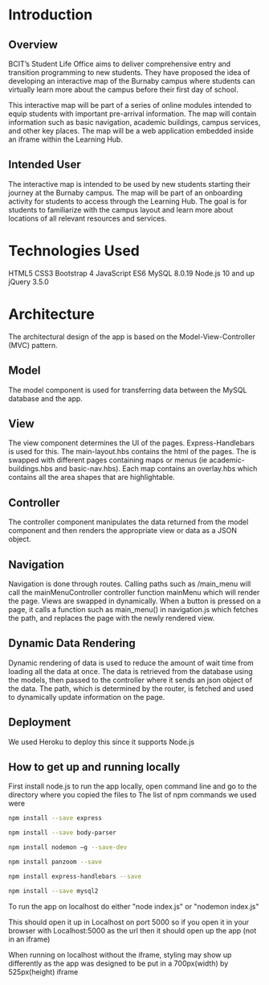 # Introduction
## Overview
BCIT’s Student Life Office aims to deliver comprehensive entry and transition programming to new students. They have proposed the idea of developing an interactive map of the Burnaby campus where students can virtually learn more about the campus before their first day of school. 

This interactive map will be part of a series of online modules intended to equip students with important pre-arrival information. The map will contain information such as basic navigation, academic buildings, campus services, and other key places. The map will be a web application embedded inside an iframe within the Learning Hub.
## Intended User
The interactive map is intended to be used by new students starting their journey at the Burnaby campus. The map will be part of an onboarding activity for students to access through the Learning Hub. The goal is for students to familiarize with the campus layout and learn more about locations of all relevant resources and services.
# Technologies Used
HTML5
CSS3
Bootstrap 4
JavaScript ES6
MySQL 8.0.19
Node.js 10 and up
jQuery 3.5.0		




# Architecture
The architectural design of the app is based on the Model-View-Controller (MVC) pattern. 

## Model
The model component is used for transferring data between the MySQL database and the app.



## View
The view component determines the UI of the pages. Express-Handlebars is used for this. The main-layout.hbs contains the html <head> of the pages. The <body> is swapped with different pages containing maps or menus (ie academic-buildings.hbs and basic-nav.hbs). Each map contains an overlay.hbs which contains all the area shapes that are highlightable.


## Controller
The controller component manipulates the data returned from the model component and then renders the appropriate view or data as a JSON object.  

		

## Navigation
Navigation is done through routes. Calling paths such as /main_menu will call the mainMenuController controller function mainMenu which will render the page. Views are swapped in dynamically. When a button is pressed on a page, it calls a function such as main_menu() in navigation.js which fetches the path, and replaces the page with the newly rendered view.



## Dynamic Data Rendering
Dynamic rendering of data is used to reduce the amount of wait time from loading all the data at once. The data is retrieved from the database using the models, then passed to the controller where it sends an json object of the data. The path, which is determined by the router, is fetched and used to dynamically update information on the page.

## Deployment
We used Heroku to deploy this since it supports Node.js

## How to get up and running locally
First install node.js to run the app locally, open command line and go to the directory where you copied the files to 
The list of npm commands we used were 
```bash
npm install --save express

npm install --save body-parser

npm install nodemon –g --save-dev

npm install panzoom --save

npm install express-handlebars --save

npm install --save mysql2
```
To run the app on localhost do either
"node index.js"
or
"nodemon index.js"

This should open it up in Localhost on port 5000 so if you open it in your browser with Localhost:5000 as the url then it should open up the app (not in an iframe)

When running on localhost without the iframe, styling may show up differently as the app was designed to be put in a 700px(width) by 525px(height) iframe
